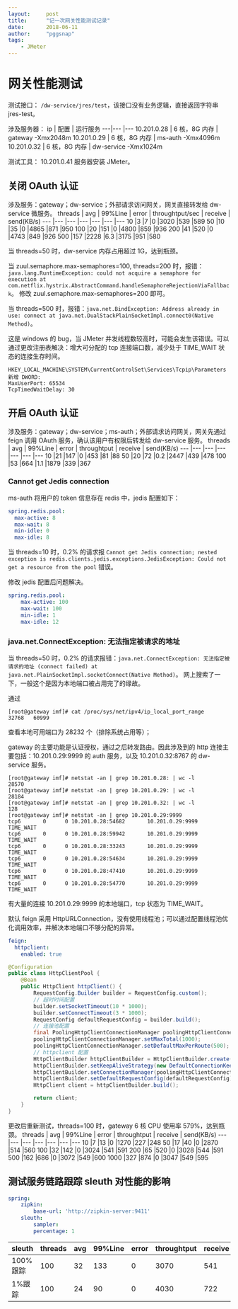 ```yaml
---
layout:     post
title:      "记一次网关性能测试记录"
date:       2018-06-11
author:     "pggsnap"
tags:
    - JMeter
---
```


# 网关性能测试
测试接口： `/dw-service/jres/test`，该接口没有业务逻辑，直接返回字符串 jres-test。

涉及服务器：
ip | 配置 | 运行服务
---|---  |---
10.201.0.28 | 6 核，8G 内存 | gateway -Xmx2048m
10.201.0.29 | 6 核，8G 内存 | ms-auth -Xmx4096m
10.201.0.32 | 6 核，8G 内存 | dw-service -Xmx1024m

测试工具：
10.201.0.41 服务器安装 JMeter。

## 关闭 OAuth 认证
涉及服务：gateway；dw-service；外部请求访问网关，网关直接转发给 dw-service 微服务。
threads | avg | 99%Line | error | throughtput/sec | receive | send(KB/s)
---     |--- |---       |---    |---   |---   |---
10      |3   |7         |0      |3020  |539   |589
50      |10  |35        |0      |4865  |871   |950
100     |20  |151       |0      |4800  |859   |936
200     |41  |520       |0      |4743  |849   |926
500     |157 |2228      |6.3    |3175  |951   |580

当 threads=50 时，dw-service 内存占用超过 1G，达到瓶颈。

当 zuul.semaphore.max-semaphores=100, threads=200 时，报错：`java.lang.RuntimeException: could not acquire a semaphore for execution at com.netflix.hystrix.AbstractCommand.handleSemaphoreRejectionViaFallback`。
修改 zuul.semaphore.max-semaphores=200 即可。

当 threads=500 时，报错：`java.net.BindException: Address already in use: connect at java.net.DualStackPlainSocketImpl.connect0(Native Method)`。

这是 windows 的 bug，当 JMeter 并发线程数较高时，可能会发生该错误。可以通过更改注册表解决：增大可分配的 tcp 连接端口数，减少处于 TIME_WAIT 状态的连接生存时间。

```
HKEY_LOCAL_MACHINE\SYSTEM\CurrentControlSet\Services\Tcpip\Parameters
新增 DWORD:
MaxUserPort: 65534
TcpTimedWaitDelay: 30
```

## 开启 OAuth 认证
涉及服务：gateway；dw-service；ms-auth；外部请求访问网关，网关先通过 feign 调用 OAuth 服务，确认该用户有权限后转发给 dw-service 服务。
threads | avg | 99%Line | error | throughtput | receive | send(KB/s)
---     |--- |---       |---    |---   |---   |---
10      |21  |147       |0      |453   |81    |88
50      |20  |72        |0.2    |2447  |439   |478
100     |53  |664       |1.1    |1879  |339   |367

### Cannot get Jedis connection
ms-auth 将用户的 token 信息存在 redis 中，jedis 配置如下：
```yaml
spring.redis.pool:
  max-active: 8
  max-wait: 8
  min-idle: 0
  max-idle: 8
```
当 threads=10 时，0.2% 的请求报 `Cannot get Jedis connection; nested exception is redis.clients.jedis.exceptions.JedisException: Could not get a resource from the pool` 错误。

修改 jedis 配置后问题解决。
```yaml
spring.redis.pool:
    max-active: 100
    max-wait: 100
    min-idle: 1
    max-idle: 12
```

### java.net.ConnectException: 无法指定被请求的地址
当 threads=50 时，0.2% 的请求报错：`java.net.ConnectException: 无法指定被请求的地址 (connect failed)
	at java.net.PlainSocketImpl.socketConnect(Native Method)`。
网上搜索了一下，一般这个是因为本地端口被占用完了的缘故。

通过
```shell
[root@gateway imf]# cat /proc/sys/net/ipv4/ip_local_port_range
32768	60999
```
查看本地可用端口为 28232 个（排除系统占用等）；

gateway 的主要功能是认证授权，通过之后转发路由。因此涉及到的 http 连接主要包括：10.201.0.29:9999 的 auth 服务，以及 10.201.0.32:8767 的 dw-service 服务。
```shell
[root@gateway imf]# netstat -an | grep 10.201.0.28: | wc -l
28570
[root@gateway imf]# netstat -an | grep 10.201.0.29: | wc -l
28184
[root@gateway imf]# netstat -an | grep 10.201.0.32: | wc -l
128
[root@gateway imf]# netstat -an | grep 10.201.0.29:9999
tcp6       0      0 10.201.0.28:54682       10.201.0.29:9999        TIME_WAIT
tcp6       0      0 10.201.0.28:59942       10.201.0.29:9999        TIME_WAIT
tcp6       0      0 10.201.0.28:33243       10.201.0.29:9999        TIME_WAIT
tcp6       0      0 10.201.0.28:54634       10.201.0.29:9999        TIME_WAIT
tcp6       0      0 10.201.0.28:47410       10.201.0.29:9999        TIME_WAIT
tcp6       0      0 10.201.0.28:54770       10.201.0.29:9999        TIME_WAIT
```
有大量的连接 10.201.0.29:9999 的本地端口，tcp 状态为 TIME_WAIT。

默认 feign 采用 HttpURLConnection，没有使用线程池；可以通过配置线程池优化调用效率，并解决本地端口不够分配的异常。

```yaml
feign:
  httpclient:
    enabled: true
```

```java
@Configuration
public class HttpClientPool {
    @Bean
    public HttpClient httpClient() {
        RequestConfig.Builder builder = RequestConfig.custom();
        // 超时时间配置
        builder.setSocketTimeout(10 * 1000);
        builder.setConnectTimeout(3 * 1000);
        RequestConfig defaultRequestConfig = builder.build();
        // 连接池配置
        final PoolingHttpClientConnectionManager poolingHttpClientConnectionManager = new PoolingHttpClientConnectionManager(30, TimeUnit.MILLISECONDS);
        poolingHttpClientConnectionManager.setMaxTotal(1000);
        poolingHttpClientConnectionManager.setDefaultMaxPerRoute(500);
        // httpclient 配置
        HttpClientBuilder httpClientBuilder = HttpClientBuilder.create();
        httpClientBuilder.setKeepAliveStrategy(new DefaultConnectionKeepAliveStrategy());
        httpClientBuilder.setConnectionManager(poolingHttpClientConnectionManager);
        httpClientBuilder.setDefaultRequestConfig(defaultRequestConfig);
        HttpClient client = httpClientBuilder.build();

        return client;
    }
}
```

更改后重新测试，threads=100 时，gateway 6 核 CPU 使用率 579%，达到瓶颈。
threads | avg | 99%Line | error | throughtput | receive | send(KB/s)
---     |--- |---       |---    |---   |---   |---
10      |7   |13        |0      |1270  |227   |248
50      |17  |40        |0      |2870  |514   |560
100     |32  |142       |0      |3024  |541   |591
200     |65  |520       |0      |3028  |544   |591
500     |162 |686       |0      |3072  |549   |600
1000    |327 |874       |0      |3047  |549   |595

## 测试服务链路跟踪 sleuth 对性能的影响

```yaml
spring:
    zipkin:
        base-url: 'http://zipkin-server:9411'
    sleuth:
        sampler:
        percentage: 1
```

sleuth       | threads | avg | 99%Line  | error | throughtput | receive | send(KB/s)
---          |---      |---  |---       |---    |---   |---   |---
100%跟踪      |100      |32   |133       |0      |3070  |541   |591
1%跟踪        |100      |24   |90        |0      |4030  |722   |787
